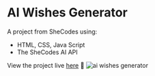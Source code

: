 # AI Wishes Generator
A project from SheCodes using:
* HTML, CSS, Java Script
* The SheCodes AI API

View the project live [here](https://ai-wishes-generator-po-code.netlify.app/) 👀
![ai wishes generator](https://github.com/PatrycjaOosthuizen/AI-wishes-generator/assets/152764771/1b5014b5-25bd-437d-bde1-bbbd794898bd)
